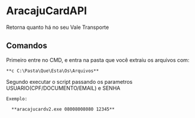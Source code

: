 # AracajuCardAPI
Retorna quanto há no seu Vale Transporte

## Comandos
  Primeiro entre no CMD, e entra na pasta que você extraiu os arquivos com:
  
    **c C:\Pasta\Que\Esta\Os\Arquivos**
    
  Segundo executar o script passando os parametros USUARIO(CPF/DOCUMENTO/EMAIL) e SENHA
  
    Exemplo:
    
      **aracajucardv2.exe 08008008080 12345**
